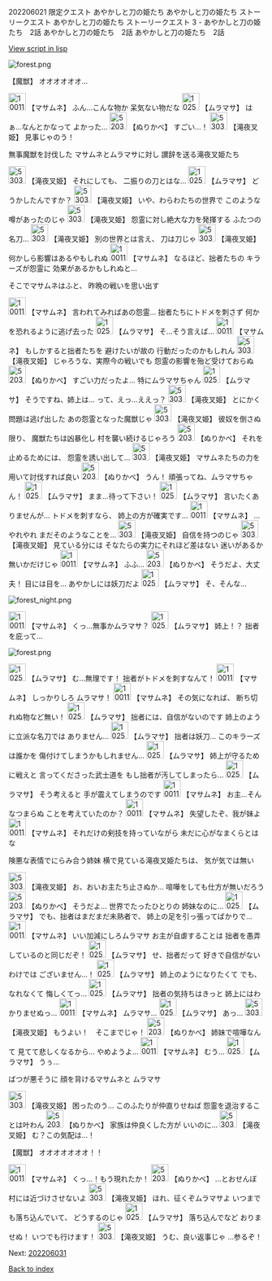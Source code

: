 202206021 限定クエスト あやかしと刀の姫たち あやかしと刀の姫たち ストーリークエスト あやかしと刀の姫たち ストーリークエスト 3 - あやかしと刀の姫たち　2話 あやかしと刀の姫たち　2話 あやかしと刀の姫たち　2話

[View script in lisp](../scripts/202206021.txt)

![forest.png](../images/backgrounds/forest.png)

【魔獣】
オオオオオオ…

<img src="../images/units/100111.png" alt="100111.png" height="34"/>
【マサムネ】
ふん…こんな物か
呆気ない物だな

<img src="../images/units/102511.png" alt="102511.png" height="34"/>
【ムラマサ】
はぁ…なんとかなって
よかった…

<img src="../images/units/5203311.png" alt="5203311.png" height="34"/>
【ぬりかべ】
すごい…！

<img src="../images/units/5303811.png" alt="5303811.png" height="34"/>
【滝夜叉姫】
見事じゃのう！

無事魔獣を討伐した
マサムネとムラマサに対し
讃辞を送る滝夜叉姫たち

<img src="../images/units/5303811.png" alt="5303811.png" height="34"/>
【滝夜叉姫】
それにしても、
二振りの刀とはな…

<img src="../images/units/102511.png" alt="102511.png" height="34"/>
【ムラマサ】
どうかしたんですか？

<img src="../images/units/5303811.png" alt="5303811.png" height="34"/>
【滝夜叉姫】
いや、わらわたちの世界で
このような噂があったのじゃ

<img src="../images/units/5303811.png" alt="5303811.png" height="34"/>
【滝夜叉姫】
怨霊に対し絶大な力を発揮する
ふたつの名刀…

<img src="../images/units/5303811.png" alt="5303811.png" height="34"/>
【滝夜叉姫】
別の世界とは言え、
刀は刀じゃ

<img src="../images/units/5303811.png" alt="5303811.png" height="34"/>
【滝夜叉姫】
何かしら影響はあるやもしれぬ

<img src="../images/units/100111.png" alt="100111.png" height="34"/>
【マサムネ】
なるほど、拙者たちの
キラーズが怨霊に
効果があるかもしれぬと…

そこでマサムネはふと、
昨晩の戦いを思い出す

<img src="../images/units/100111.png" alt="100111.png" height="34"/>
【マサムネ】
言われてみればあの怨霊…
拙者たちにトドメを刺さず
何かを恐れるように逃げ去った

<img src="../images/units/102511.png" alt="102511.png" height="34"/>
【ムラマサ】
そ…そう言えば…

<img src="../images/units/100111.png" alt="100111.png" height="34"/>
【マサムネ】
もしかすると拙者たちを
避けたいが故の
行動だったのかもしれん

<img src="../images/units/5303811.png" alt="5303811.png" height="34"/>
【滝夜叉姫】
じゃろうな、実際今の戦いでも
怨霊の影響を殆ど受けておらぬ

<img src="../images/units/5203311.png" alt="5203311.png" height="34"/>
【ぬりかべ】
すごい力だったよ…
特にムラマサちゃん

<img src="../images/units/102511.png" alt="102511.png" height="34"/>
【ムラマサ】
そうですね、姉上は…
って、えっ…ええっ？

<img src="../images/units/5303811.png" alt="5303811.png" height="34"/>
【滝夜叉姫】
とにかく問題は逃げ出した
あの怨霊となった魔獣じゃ

<img src="../images/units/5303811.png" alt="5303811.png" height="34"/>
【滝夜叉姫】
彼奴を倒さぬ限り、
魔獣たちは凶暴化し
村を襲い続けるじゃろう

<img src="../images/units/5203311.png" alt="5203311.png" height="34"/>
【ぬりかべ】
それを止めるためには、
怨霊を誘い出して…

<img src="../images/units/5303811.png" alt="5303811.png" height="34"/>
【滝夜叉姫】
マサムネたちの力を
用いて討伐すれば良い

<img src="../images/units/5203311.png" alt="5203311.png" height="34"/>
【ぬりかべ】
うん！
頑張ってね、ムラマサちゃん！

<img src="../images/units/102511.png" alt="102511.png" height="34"/>
【ムラマサ】
まま…待って下さい！

<img src="../images/units/102511.png" alt="102511.png" height="34"/>
【ムラマサ】
言いたくありませんが…
トドメを刺すなら、
姉上の方が確実です…

<img src="../images/units/100111.png" alt="100111.png" height="34"/>
【マサムネ】
…やれやれ
まだそのようなことを…

<img src="../images/units/5303811.png" alt="5303811.png" height="34"/>
【滝夜叉姫】
自信を持つのじゃ

<img src="../images/units/5303811.png" alt="5303811.png" height="34"/>
【滝夜叉姫】
見ている分には
そなたらの実力にそれほど差はない
迷いがあるか無いかだけじゃ

<img src="../images/units/100111.png" alt="100111.png" height="34"/>
【マサムネ】
ふふ…

<img src="../images/units/5203311.png" alt="5203311.png" height="34"/>
【ぬりかべ】
そうだよ、大丈夫！
目には目を…
あやかしには妖刀だよ

<img src="../images/units/102511.png" alt="102511.png" height="34"/>
【ムラマサ】
そ、そんな…

![forest_night.png](../images/backgrounds/forest_night.png)

<img src="../images/units/100111.png" alt="100111.png" height="34"/>
【マサムネ】
くっ…無事かムラマサ？

<img src="../images/units/102511.png" alt="102511.png" height="34"/>
【ムラマサ】
姉上！？
拙者を庇って…

![forest.png](../images/backgrounds/forest.png)

<img src="../images/units/102511.png" alt="102511.png" height="34"/>
【ムラマサ】
む…無理です！
拙者がトドメを刺すなんて！

<img src="../images/units/100111.png" alt="100111.png" height="34"/>
【マサムネ】
しっかりしろ
ムラマサ！

<img src="../images/units/100111.png" alt="100111.png" height="34"/>
【マサムネ】
その気になれば、
断ち切れぬ物など無い！

<img src="../images/units/102511.png" alt="102511.png" height="34"/>
【ムラマサ】
拙者には、自信がないのです
姉上のように立派な名刀では
ありません…

<img src="../images/units/102511.png" alt="102511.png" height="34"/>
【ムラマサ】
拙者は妖刀…
このキラーズは誰かを
傷付けてしまうかもしれません…

<img src="../images/units/102511.png" alt="102511.png" height="34"/>
【ムラマサ】
姉上が守るために戦えと
言ってくださった武士道を
もし拙者が汚してしまったら…

<img src="../images/units/102511.png" alt="102511.png" height="34"/>
【ムラマサ】
そう考えると
手が震えてしまうのです

<img src="../images/units/100111.png" alt="100111.png" height="34"/>
【マサムネ】
お主…そんなつまらぬ
ことを考えていたのか？

<img src="../images/units/100111.png" alt="100111.png" height="34"/>
【マサムネ】
失望したぞ、我が妹よ

<img src="../images/units/100111.png" alt="100111.png" height="34"/>
【マサムネ】
それだけの剣技を持っていながら
未だに心がなまくらとはな

険悪な表情でにらみ合う姉妹
横で見ている滝夜叉姫たちは、
気が気では無い

<img src="../images/units/5303811.png" alt="5303811.png" height="34"/>
【滝夜叉姫】
お、おいお主たち止さぬか…
喧嘩をしても仕方が無いだろう

<img src="../images/units/5203311.png" alt="5203311.png" height="34"/>
【ぬりかべ】
そうだよ…
世界でたったひとりの
姉妹なのに…

<img src="../images/units/102511.png" alt="102511.png" height="34"/>
【ムラマサ】
でも、拙者はまだまだ未熟者で、
姉上の足を引っ張ってばかりで…

<img src="../images/units/100111.png" alt="100111.png" height="34"/>
【マサムネ】
いい加減にしろムラマサ
お主が自虐することは
拙者を愚弄しているのと同じだぞ！

<img src="../images/units/102511.png" alt="102511.png" height="34"/>
【ムラマサ】
せ、拙者だって
好きで自信がないわけでは
ございません…！

<img src="../images/units/102511.png" alt="102511.png" height="34"/>
【ムラマサ】
姉上のようになりたくて
でも、なれなくて
悔しくてっ…

<img src="../images/units/102511.png" alt="102511.png" height="34"/>
【ムラマサ】
拙者の気持ちはきっと
姉上にはわかりませぬっ…

<img src="../images/units/100111.png" alt="100111.png" height="34"/>
【マサムネ】
ムラマサ…

<img src="../images/units/102511.png" alt="102511.png" height="34"/>
【ムラマサ】
あっ…

<img src="../images/units/5303811.png" alt="5303811.png" height="34"/>
【滝夜叉姫】
もうよい！　そこまでじゃ！

<img src="../images/units/5203311.png" alt="5203311.png" height="34"/>
【ぬりかべ】
姉妹で喧嘩なんて
見てて悲しくなるから…
やめようよ…

<img src="../images/units/100111.png" alt="100111.png" height="34"/>
【マサムネ】
むう…

<img src="../images/units/102511.png" alt="102511.png" height="34"/>
【ムラマサ】
うぅ…

ばつが悪そうに
顔を背けるマサムネと
ムラマサ

<img src="../images/units/5303811.png" alt="5303811.png" height="34"/>
【滝夜叉姫】
困ったのう…
このふたりが仲直りせねば
怨霊を退治することは叶わん

<img src="../images/units/5203311.png" alt="5203311.png" height="34"/>
【ぬりかべ】
家族は仲良くした方が
いいのに…

<img src="../images/units/5303811.png" alt="5303811.png" height="34"/>
【滝夜叉姫】
む？この気配は…！

【魔獣】
オオオオオオオ！！

<img src="../images/units/100111.png" alt="100111.png" height="34"/>
【マサムネ】
くっ…！もう現れたか！

<img src="../images/units/5203311.png" alt="5203311.png" height="34"/>
【ぬりかべ】
…とおせんぼ
村には近づけさせないよ

<img src="../images/units/5303811.png" alt="5303811.png" height="34"/>
【滝夜叉姫】
ほれ、征くぞムラマサよ
いつまでも落ち込んでいて、
どうするのじゃ

<img src="../images/units/102511.png" alt="102511.png" height="34"/>
【ムラマサ】
落ち込んでなど
おりませぬ！
いつでも行けます！

<img src="../images/units/5303811.png" alt="5303811.png" height="34"/>
【滝夜叉姫】
うむ、良い返事じゃ
…参るぞ！


Next: [202206031](202206031.md)

[Back to index](index.md)
